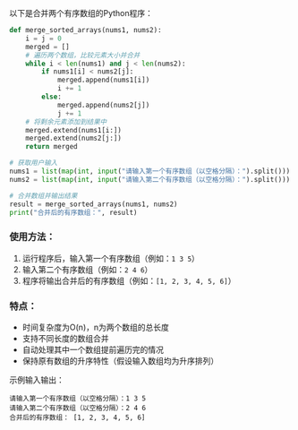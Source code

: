 以下是合并两个有序数组的Python程序：

```python
def merge_sorted_arrays(nums1, nums2):
    i = j = 0
    merged = []
    # 遍历两个数组，比较元素大小并合并
    while i < len(nums1) and j < len(nums2):
        if nums1[i] < nums2[j]:
            merged.append(nums1[i])
            i += 1
        else:
            merged.append(nums2[j])
            j += 1
    # 将剩余元素添加到结果中
    merged.extend(nums1[i:])
    merged.extend(nums2[j:])
    return merged

# 获取用户输入
nums1 = list(map(int, input("请输入第一个有序数组（以空格分隔）：").split()))
nums2 = list(map(int, input("请输入第二个有序数组（以空格分隔）：").split()))

# 合并数组并输出结果
result = merge_sorted_arrays(nums1, nums2)
print("合并后的有序数组：", result)
```

### 使用方法：
1. 运行程序后，输入第一个有序数组（例如：`1 3 5`）
2. 输入第二个有序数组（例如：`2 4 6`）
3. 程序将输出合并后的有序数组（例如：`[1, 2, 3, 4, 5, 6]`）

### 特点：
- 时间复杂度为O(n)，n为两个数组的总长度
- 支持不同长度的数组合并
- 自动处理其中一个数组提前遍历完的情况
- 保持原有数组的升序特性（假设输入数组均为升序排列）

示例输入输出：
```
请输入第一个有序数组（以空格分隔）：1 3 5
请输入第二个有序数组（以空格分隔）：2 4 6
合并后的有序数组： [1, 2, 3, 4, 5, 6]
```